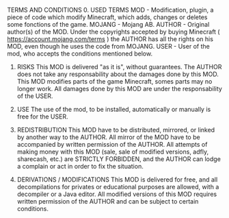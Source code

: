 TERMS AND CONDITIONS
0. USED TERMS
MOD - Modification, plugin, a piece of code which modify Minecraft, which adds, changes or deletes some fonctions of the game.
MOJANG - Mojang AB.
AUTHOR - Original author(s) of the MOD. Under the copyrights accepted by buying Minecraft ( https://account.mojang.com/terms ) the AUTHOR has all the rights on his MOD, even though he uses the code from MOJANG.
USER - User of the mod, who accepts the conditions mentioned below.

1. RISKS
This MOD is delivered "as it is", without guarantees. The AUTHOR does not take any responsability about the damages done by this MOD. This MOD modifies parts of the game Minecraft, somes parts may no longer work. All damages done by this MOD are under the responsability of the USER.

2. USE
The use of the mod, to be installed, automatically or manually is free for the USER.

3. REDISTRIBUTION
This MOD have to be distributed, mirrored, or linked by another way to the AUTHOR. All mirror of the MOD have to be accompanied by written permission of the AUTHOR. All attempts of making money with this MOD (sale, sale of modified versions, adfly, sharecash, etc.) are STRICTLY FORBIDDEN, and the AUTHOR can lodge a complain or act in order to fix the situation.

4. DERIVATIONS / MODIFICATIONS
This MOD is delivered for free, and all decompilations for privates or educational purposes are allowed, with a decompiler or a Java editor. All modified versions of this MOD requires written permission of the AUTHOR and can be subject to certain conditions.